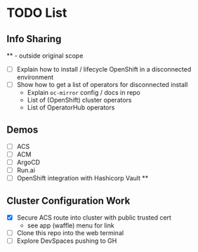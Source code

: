 # TODO List

## Info Sharing

** - outside original scope

- [ ] Explain how to install / lifecycle OpenShift in a disconnected environment
- [ ] Show how to get a list of operators for disconnected install
  - Explain `oc-mirror` config / docs in repo
  - List of (OpenShift) cluster operators
  - List of OperatorHub operators

## Demos

- [ ] ACS
- [ ] ACM
- [ ] ArgoCD
- [ ] Run.ai
- [ ] OpenShift integration with Hashicorp Vault **

## Cluster Configuration Work

- [x] Secure ACS route into cluster with public trusted cert
  - see app (waffle) menu for link
- [ ] Clone this repo into the web terminal
- [ ] Explore DevSpaces pushing to GH
